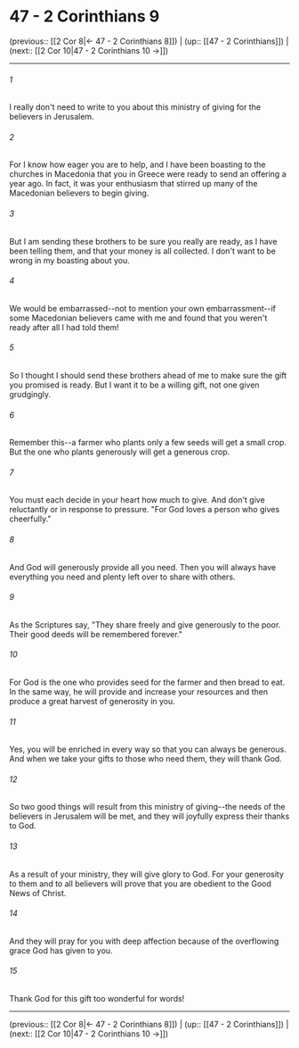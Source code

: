 # 47 - 2 Corinthians 9

(previous:: [[2 Cor 8|← 47 - 2 Corinthians 8]]) | (up:: [[47 - 2 Corinthians]]) | (next:: [[2 Cor 10|47 - 2 Corinthians 10 →]])

***


###### 1 
I really don't need to write to you about this ministry of giving for the believers in Jerusalem. 

###### 2 
For I know how eager you are to help, and I have been boasting to the churches in Macedonia that you in Greece were ready to send an offering a year ago. In fact, it was your enthusiasm that stirred up many of the Macedonian believers to begin giving. 

###### 3 
But I am sending these brothers to be sure you really are ready, as I have been telling them, and that your money is all collected. I don't want to be wrong in my boasting about you. 

###### 4 
We would be embarrassed--not to mention your own embarrassment--if some Macedonian believers came with me and found that you weren't ready after all I had told them! 

###### 5 
So I thought I should send these brothers ahead of me to make sure the gift you promised is ready. But I want it to be a willing gift, not one given grudgingly. 

###### 6 
Remember this--a farmer who plants only a few seeds will get a small crop. But the one who plants generously will get a generous crop. 

###### 7 
You must each decide in your heart how much to give. And don't give reluctantly or in response to pressure. "For God loves a person who gives cheerfully." 

###### 8 
And God will generously provide all you need. Then you will always have everything you need and plenty left over to share with others. 

###### 9 
As the Scriptures say, "They share freely and give generously to the poor. Their good deeds will be remembered forever." 

###### 10 
For God is the one who provides seed for the farmer and then bread to eat. In the same way, he will provide and increase your resources and then produce a great harvest of generosity in you. 

###### 11 
Yes, you will be enriched in every way so that you can always be generous. And when we take your gifts to those who need them, they will thank God. 

###### 12 
So two good things will result from this ministry of giving--the needs of the believers in Jerusalem will be met, and they will joyfully express their thanks to God. 

###### 13 
As a result of your ministry, they will give glory to God. For your generosity to them and to all believers will prove that you are obedient to the Good News of Christ. 

###### 14 
And they will pray for you with deep affection because of the overflowing grace God has given to you. 

###### 15 
Thank God for this gift too wonderful for words!

***

(previous:: [[2 Cor 8|← 47 - 2 Corinthians 8]]) | (up:: [[47 - 2 Corinthians]]) | (next:: [[2 Cor 10|47 - 2 Corinthians 10 →]])
